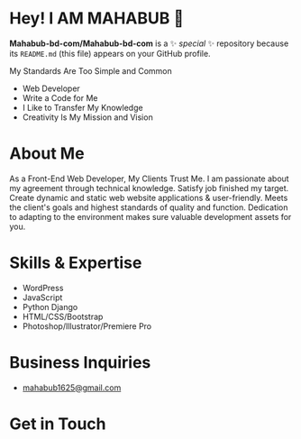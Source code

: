 # Hey! I AM MAHABUB 👋

**Mahabub-bd-com/Mahabub-bd-com** is a ✨ _special_ ✨ repository because its `README.md` (this file) appears on your GitHub profile.

My Standards Are Too Simple and Common

- Web Developer
- Write a Code for Me
- I Like to Transfer My Knowledge
- Creativity Is My Mission and Vision

# About Me
As a Front-End Web Developer, My Clients Trust Me. I am passionate about my agreement through technical knowledge. Satisfy job finished my target. Create dynamic and static web website applications & user-friendly. Meets the client's goals and highest standards of quality and function. Dedication to adapting to the environment makes sure valuable development assets for you.

# Skills & Expertise
- WordPress
- JavaScript
- Python Django
- HTML/CSS/Bootstrap
- Photoshop/Illustrator/Premiere Pro

# Business Inquiries
- mahabub1625@gmail.com

# Get in Touch

